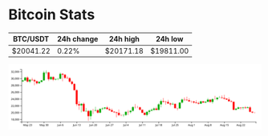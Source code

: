 # Bitcoin Stats

BTC/USDT|24h change|24h high|24h low|
|---|---|---|---|
|$20041.22|0.22%|$20171.18|$19811.00|

<img src="./chart.svg">
